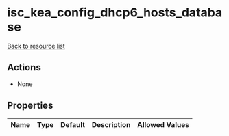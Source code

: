 # isc_kea_config_dhcp6_hosts_database

[Back to resource list](../README.md#resources)

## Actions

- None

## Properties

| Name | Type | Default | Description | Allowed Values |
| ---- | ---- | ------- | ----------- | -------------- |
